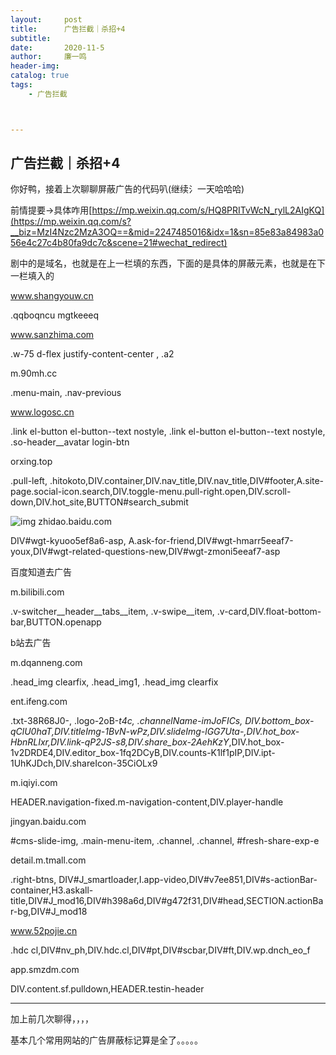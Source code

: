 ```yaml
---
layout:     post
title:      广告拦截｜杀招+4
subtitle:   
date:       2020-11-5
author:     廉一鸣
header-img: 
catalog: true
tags:
    - 广告拦截



---
```


## 广告拦截｜杀招+4

你好鸭，接着上次聊聊屏蔽广告的代码叭(继续氵一天哈哈哈)

前情提要→具体咋用[https://mp.weixin.qq.com/s/HQ8PRITvWcN_rylL2AIgKQ](https://mp.weixin.qq.com/s?__biz=MzI4Nzc2MzA3OQ==&mid=2247485016&idx=1&sn=85e83a84983a056e4c27c4b80fa9dc7c&scene=21#wechat_redirect)

剧中的是域名，也就是在上一栏填的东西，下面的是具体的屏蔽元素，也就是在下一栏填入的

www.shangyouw.cn

.qqboqncu mgtkeeeq

www.sanzhima.com

.w-75 d-flex justify-content-center , .a2

m.90mh.cc

.menu-main, .nav-previous

www.logosc.cn

.link el-button el-button--text nostyle, .link el-button el-button--text nostyle, .so-header__avatar login-btn

orxing.top

.pull-left, .hitokoto,DIV.container,DIV.nav_title,DIV.nav_title,DIV#footer,A.site-page.social-icon.search,DIV.toggle-menu.pull-right.open,DIV.scroll-down,DIV.hot_site,BUTTON#search_submit

![img](https://mmbiz.qpic.cn/mmbiz_jpg/tMsLbdfwxoNF7y9JrmxOtEB8yTbG3YqwDRCeu4x1zFBA51FfV166J48iahAU16aTMSy0S5pGNpwx6rDH21iaGqFQ/640?wx_fmt=jpeg&tp=webp&wxfrom=5&wx_lazy=1&wx_co=1)
zhidao.baidu.com

DIV#wgt-kyuoo5ef8a6-asp, A.ask-for-friend,DIV#wgt-hmarr5eeaf7-youx,DIV#wgt-related-questions-new,DIV#wgt-zmoni5eeaf7-asp

百度知道去广告

m.bilibili.com

.v-switcher__header__tabs__item, .v-swipe__item, .v-card,DIV.float-bottom-bar,BUTTON.openapp

b站去广告

m.dqanneng.com

.head_img clearfix, .head_img1, .head_img clearfix

ent.ifeng.com

.txt-38R68J0-, .logo-2oB-_t4c, .channelName-imJoFICs, DIV.bottom_box-qClU0haT,DIV.titleImg-1BvN-wPz,DIV.slideImg-lGG7Uta-,DIV.hot_box-HbnRLIxr,DIV.link-qP2JS-s8,DIV.share_box-2AehKzY_,DIV.hot_box-1v2DRDE4,DIV.editor_box-1fq2DCyB,DIV.counts-K1lf1pIP,DIV.ipt-1UhKJDch,DIV.shareIcon-35CiOLx9

m.iqiyi.com

HEADER.navigation-fixed.m-navigation-content,DIV.player-handle

jingyan.baidu.com

\#cms-slide-img, .main-menu-item, .channel, .channel, #fresh-share-exp-e

detail.m.tmall.com

.right-btns, DIV#J_smartloader,I.app-video,DIV#v7ee851,DIV#s-actionBar-container,H3.askall-title,DIV#J_mod16,DIV#h398a6d,DIV#g472f31,DIV#head,SECTION.actionBar-bg,DIV#J_mod18

www.52pojie.cn

.hdc cl,DIV#nv_ph,DIV.hdc.cl,DIV#pt,DIV#scbar,DIV#ft,DIV.wp.dnch_eo_f

app.smzdm.com

DIV.content.sf.pulldown,HEADER.testin-header

------

加上前几次聊得，，，，

基本几个常用网站的广告屏蔽标记算是全了。。。。。







